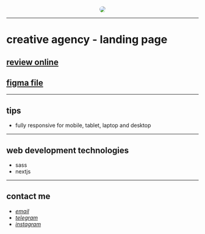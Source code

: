 
<div align="center">
  <img src="https://raw.githubusercontent.com/sys113/creative-agency/main/screenshot.png" style="border-radius:50%">
</div>

---

# creative agency - landing page
## [review online](https://creative-agency-nu.vercel.app/)
## [figma file](https://www.figma.com/file/Kn9UyYxNpwTAigr5QFgy6X/creative-agency---landing-page?t=bfuHcCPqhXAqpRqZ-6)
---
## tips

* fully responsive for mobile, tablet, laptop and desktop

---
## web development technologies
* sass
* nextjs

---
## contact me
* *[email](mailto:051.SYS113@gmail.com)*
* *[telegram](https://t.me/SYS113/)*
* *[instagram](https://instagram.com/sys113/)*
